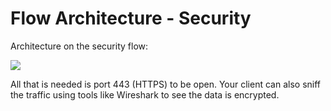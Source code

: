# Flow Architecture - Security

Architecture on the security flow:

![](https://downloads.intercomcdn.com/i/o/278346849/b76691527b380d21228d2ef0/TestProject+Architecture.PNG)

All that is needed is port 443 (HTTPS) to be open. ﻿Your client can also sniff the traffic using tools like Wireshark to see the data is encrypted.
